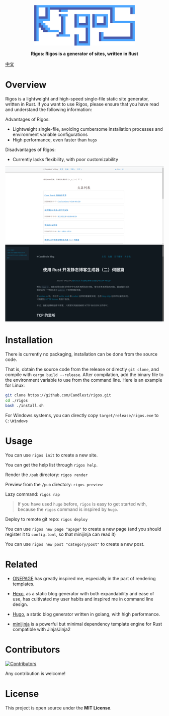 <div align="center">
  <img src="./README/rigos_logo.png" alt="" width=320>
  <p><strong>Rigos: Rigos is a generator of sites, written in Rust</strong></p>

</div>

[中文](./README/README_CN.md)

# Overview

Rigos is a lightweight and high-speed single-file static site generator, written in Rust.
If you want to use Rigos, please ensure that you have read and understand the following information:

Advantages of Rigos:

- Lightweight single-file, avoiding cumbersome installation processes and environment variable configurations
- High performance, even faster than `hugo`

Disadvantages of Rigos:

- Currently lacks flexibility, with poor customizability

![demo1](README/demo_classless_css.png)
![demo2](README/demo_png.png)

# Installation

There is currently no packaging, installation can be done from the source code.

That is, obtain the source code from the release or directly `git clone`, and compile with `cargo build --release`. After compilation, add the binary file to the environment variable to use from the command line. Here is an example for Linux:

```bash
git clone https://github.com/Candlest/rigos.git
cd ./rigos
bash ./install.sh
```

For Windows systems, you can directly copy `target/release/rigos.exe` to `C:\Windows`

# Usage

You can use `rigos init` to create a new site.

You can get the help list through `rigos help`.

Render the `/pub` directory: `rigos render`

Preview from the `/pub` directory: `rigos preview`

Lazy command: `rigos rap`

> If you have used `hugo` before, `rigos` is easy to get started with, because the `rigos` command is inspired by `hugo`.

Deploy to remote git repo: `rigos deploy`

You can use `rigos new page "apage"` to create a new page (and you should register it to `config.toml`, so that minijinja can read it)

You can use `rigos new post "category/post"` to create a new post.

# Related

- [ONEPAGE](https://github.com/hanpei/onepage) has greatly inspired me, especially in the part of rendering templates.

- [Hexo](https://github.com/hexojs/hexo), as a static blog generator with both expandability and ease of use, has cultivated my user habits and inspired me in command line design.

- [Hugo](https://gohugo.io/), a static blog generator written in golang, with high performance.

- [minijinja](https://github.com/mitsuhiko/minijinja) is a powerful but minimal dependency template engine for Rust compatible with Jinja/Jinja2

# Contributors

[<a href="https://github.com/Candlest/rigos/graphs/contributors"><img src="https://contrib.rocks/image?repo=Candlest/rigos" alt="Contributors" /></a>](https://github.com/Candlest)

Any contribution is welcome!

# License

This project is open source under the **MIT License**.
